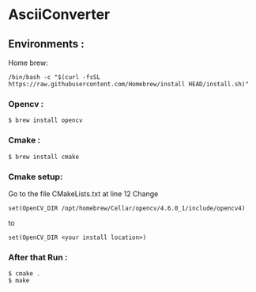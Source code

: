 # AsciiConverter

## Environments :
Home brew:
```
/bin/bash -c "$(curl -fsSL https://raw.githubusercontent.com/Homebrew/install HEAD/install.sh)"
```
### Opencv :
```
$ brew install opencv
```
### Cmake :
```
$ brew install cmake
```

### Cmake setup:
Go to the file CMakeLists.txt at line 12 Change 
```
set(OpenCV_DIR /opt/homebrew/Cellar/opencv/4.6.0_1/include/opencv4)
```
to 
```
set(OpenCV_DIR <your install location>)
```

### After that Run :
```
$ cmake .
$ make
```



